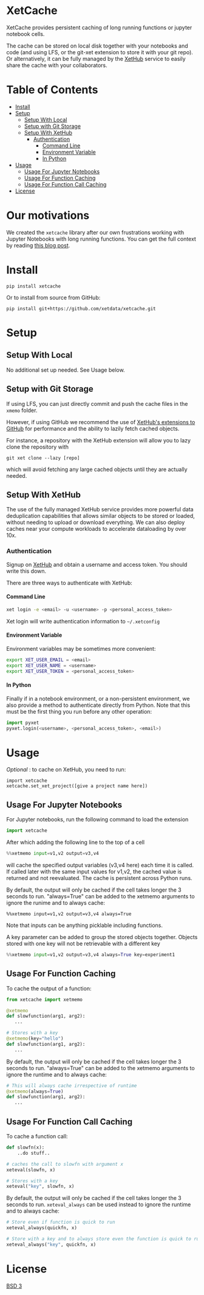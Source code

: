 # XetCache

XetCache provides persistent caching of long running functions or jupyter
notebook cells. 

The cache can be stored on local disk together with your notebooks and code
(and using LFS, or the git-xet extension to store it with your git repo).
Or alternatively, it can be fully managed by the [XetHub](http://www.xethub.com) service
to easily share the cache with your collaborators.

# Table of Contents

* [Install](#install)
* [Setup](#setup)
  * [Setup With Local](#setup-with-local)
  * [Setup with Git Storage](#setup-with-git-storage)
  * [Setup With XetHub](#setup-with-xethub)
    * [Authentication](#authentication)
      * [Command Line](#command-line)
      * [Environment Variable](#environment-variable)
      * [In Python](#in-python)
* [Usage](#usage)
  * [Usage For Jupyter Notebooks](#usage-for-jupyter-notebooks)
  * [Usage For Function Caching](#usage-for-function-caching)
  * [Usage For Function Call Caching](#usage-for-function-call-caching)
* [License](#license)

# Our motivations

We created the `xetcache` library after our own frustrations working with Jupyter Notebooks with long running functions. You can get the full context by reading [this blog post](https://about.xethub.com/blog/xetcache-cache-jupyter-notebook-cells-for-performance-reproducibility?utm_source=github).

# Install
```
pip install xetcache
```

Or to install from source from GitHub:

```
pip install git+https://github.com/xetdata/xetcache.git
```

# Setup
## Setup With Local 
No additional set up needed. See Usage below.

## Setup with Git Storage
If using LFS, you can just directly commit and push the cache files in the
`xmemo` folder.

However, if using GitHub we recommend the use of [XetHub's extensions to
GitHub](https://xetdata.com) for performance and the ability to lazily fetch
cached objects.

For instance, a repository with the XetHub extension will allow you to
lazy clone the repository with 
```
git xet clone --lazy [repo]
```
which will avoid fetching any large cached objects until they are 
actually needed.

## Setup With XetHub
The use of the fully managed XetHub service provides more powerful data
deduplication capabilities that allows similar objects to be stored or loaded,
without needing to upload or download everything. We can also deploy caches near
your compute workloads to accelerate dataloading by over 10x.

### Authentication

Signup on [XetHub](https://xethub.com/user/sign_up) and obtain
a username and access token. You should write this down.

There are three ways to authenticate with XetHub:

#### Command Line

```bash
xet login -e <email> -u <username> -p <personal_access_token>
```
Xet login will write authentication information to `~/.xetconfig`

#### Environment Variable
Environment variables may be sometimes more convenient:
```bash
export XET_USER_EMAIL = <email>
export XET_USER_NAME = <username>
export XET_USER_TOKEN = <personal_access_token>
```

#### In Python
Finally if in a notebook environment, or a non-persistent environment,
we also provide a method to authenticate directly from Python. Note that
this must be the first thing you run before any other operation:
```python
import pyxet
pyxet.login(<username>, <personal_access_token>, <email>)
```

# Usage

*Optional* : to cache on XetHub, you need to run:
```
import xetcache
xetcache.set_xet_project([give a project name here])
```

## Usage For Jupyter Notebooks

For Jupyter notebooks, run the following command to load the extension
```python
import xetcache
```

After which adding the following line to the top of a cell
```python
%%xetmemo input=v1,v2 output=v3,v4
```
will cache the specified output variables (v3,v4 here) each time it is called.
If called later with the same input values for v1,v2, the cached value is
returned and not reevaluated. The cache is persistent across Python runs.

By default, the output will only be cached if the cell takes longer the 3
seconds to run. "always=True" can be added to the xetmemo arguments to
ignore the runime and to always cache:

```
%%xetmemo input=v1,v2 output=v3,v4 always=True
```

Note that inputs can be anything picklable including functions.

A key parameter can be added to group the stored objects together.
Objects stored with one key will not be retrievable with a different
key

```python
%%xetmemo input=v1,v2 output=v3,v4 always=True key=experiment1
```

## Usage For Function Caching
To cache the output of a function:
```python
from xetcache import xetmemo

@xetmemo
def slowfunction(arg1, arg2):
   ...

# Stores with a key
@xetmemo(key="hello")
def slowfunction(arg1, arg2):
   ...
```

By default, the output will only be cached if the cell takes longer the 3
seconds to run. "always=True" can be added to the xetmemo arguments to
ignore the runtime and to always cache:

```python
# This will always cache irrespective of runtime
@xetmemo(always=True)
def slowfunction(arg1, arg2):
   ...
```

## Usage For Function Call Caching

To cache a function call:

```python
def slowfn(x):
    ..do stuff..

# caches the call to slowfn with argument x
xeteval(slowfn, x)

# Stores with a key
xeteval("key", slowfn, x)
```

By default, the output will only be cached if the cell takes longer the 3
seconds to run. `xeteval_always` can be used instead to 
ignore the runtime and to always cache:

```python
# Store even if function is quick to run
xeteval_always(quickfn, x)

# Store with a key and to always store even the function is quick to run
xeteval_always("key", quickfn, x)
```


# License
[BSD 3](LICENSE)
